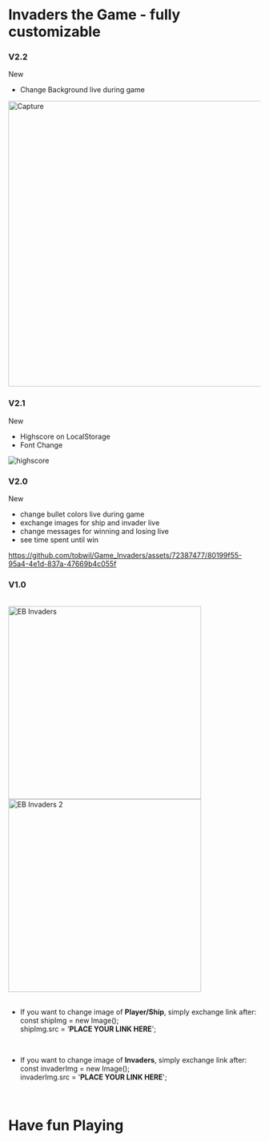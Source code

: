 # Invaders the Game - fully customizable 
### V2.2
New
* Change Background live during game
  
<img width="570" alt="Capture" src="https://github.com/tobwil/Game_Invaders/assets/72387477/20f975fb-0319-4edd-9ea8-05cdcca36a9a">

### V2.1
New
* Highscore on LocalStorage
* Font Change
  
![highscore](https://github.com/tobwil/Game_Invaders/assets/72387477/ce6d5879-5da7-479f-a6f4-c91993df66ce)

### V2.0
New
* change bullet colors live during game
* exchange images for ship and invader live
* change messages for winning and losing live
* see time spent until win
  
https://github.com/tobwil/Game_Invaders/assets/72387477/80199f55-95a4-4e1d-837a-47669b4c055f


### V1.0
<br>
<img width="385" alt="EB Invaders" src="https://github.com/tobwil/Game_Invaders/assets/72387477/9192b8a7-9c1f-44d7-9764-458bebb71f0b"> 
<img width="385" alt="EB Invaders 2" src="https://github.com/tobwil/Game_Invaders/assets/72387477/7c9115c7-1bed-4737-aa1e-9d0da0f2384e">

<br> 
<br>

* If you want to change image of **Player/Ship**, simply exchange link after: 
  <br>const shipImg = new Image();
  <br>shipImg.src = '**PLACE YOUR LINK HERE**';
<br>

* If you want to change image of **Invaders**, simply exchange link after: 
  <br>const invaderImg = new Image();
  <br>invaderImg.src = '**PLACE YOUR LINK HERE**';

  <br>

# Have fun Playing
